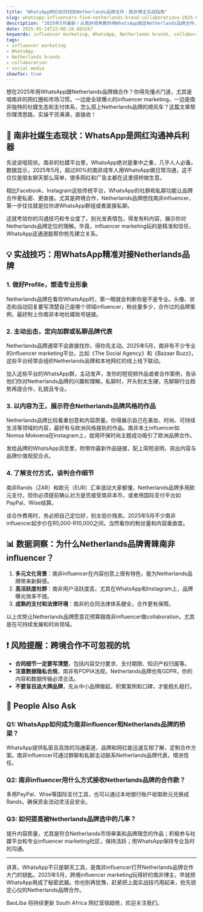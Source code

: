 ```yaml
---
title: "WhatsApp网红如何找到Netherlands品牌合作：南非博主实战指南"
slug: whatsapp-influencers-find-netherlands-brand-collaborations-2025-05-24
description: "2025年5月最新！从南非视角教你用WhatsApp搞定Netherlands品牌合作，玩转跨境influencer marketing，锁定高质量collaboration机会。"
date: 2025-05-24T22:08:18.603267
keywords: influencer marketing, WhatsApp, Netherlands brands, collaboration, social media
tags:
- influencer marketing
- WhatsApp
- Netherlands brands
- collaboration
- social media
showToc: true
---
```


想在2025年用WhatsApp跟Netherlands品牌搞合作？你得先懂点门道，尤其是咱南非的网红圈和市场习惯。一边是全球爆火的influencer marketing，一边是南非独特的社媒生态和支付体系，怎么搭上Netherlands品牌的顺风车？这篇文章帮你理清思路，实操干货满满，直接收！

## 📢 南非社媒生态现状：WhatsApp是网红沟通神兵利器

先说说咱现状。南非的社媒平台里，WhatsApp绝对是重中之重，几乎人人必备。数据显示，2025年5月，超过90%的南非成年人用WhatsApp做日常沟通，这不仅仅是朋友聊天那么简单，很多网红和广告主都在这里搭桥做生意。

相比Facebook、Instagram这些传统平台，WhatsApp的社群和私聊功能让品牌合作更私密、更直接。尤其是跨境合作，Netherlands品牌想找南非influencer，第一步往往就是拉你进WhatsApp群组或者直接私聊。

这就考验你的沟通技巧和专业度了。别光发表情包，得发有料内容，展示你对Netherlands品牌定位的理解。毕竟，influencer marketing玩的是精准和信任，WhatsApp这通道能帮你抢先建立关系。

## 💡 实战技巧：用WhatsApp精准对接Netherlands品牌

### 1. 做好Profile，塑造专业形象

Netherlands品牌在看你WhatsApp时，第一眼就会判断你是不是专业。头像、状态和自动回复要写清楚自己是哪个领域influencer，粉丝量多少，合作过的品牌案例，最好附上你南非本地社媒账号链接。

### 2. 主动出击，定向加群或私聊品牌代表

Netherlands品牌通常不会直接找你，得你先主动。2025年5月，南非有不少专业的influencer marketing平台，比如《The Social Agency》和《Bazaar Buzz》，这些平台经常会组织Netherlands品牌和本地网红的线上线下联动。

加入这些平台的WhatsApp群，主动发声，发你的短视频作品或者合作案例，告诉他们你对Netherlands品牌的兴趣和理解。私聊时，开头别太生硬，先聊聊行业趋势再提合作，礼貌且专业。

### 3. 以内容为王，展示符合Netherlands品牌风格的作品

Netherlands品牌比较看重创意和内容质量。你得展示自己在美妆、时尚、可持续生活等领域的内容，最好有与欧洲风格接轨的作品。南非本土influencer如Nomsa Mokoena在Instagram上，就用环保时尚主题成功吸引了欧洲品牌合作。

发给品牌的WhatsApp消息里，附带你最新作品链接，配上简短说明，突出内容与品牌价值观契合点。

### 4. 了解支付方式，谈判合作细节

南非Rands（ZAR）和欧元（EUR）汇率波动大家都懂，Netherlands品牌多用欧元支付，但你必须提前确认对方是否接受南非本币，或者用国际支付平台如PayPal、Wise结算。

谈合作费用时，务必把自己定位好，别太低价贱卖。2025年5月不少南非influencer起步价在R5,000-R10,000之间，当然看你的粉丝量和内容垂直度。

## 📊 数据洞察：为什么Netherlands品牌青睐南非influencer？

1. **多元文化背景**：南非influencer在内容创意上很有特色，能为Netherlands品牌带来新鲜感。  
2. **高活跃度社群**：南非用户活跃度高，尤其在WhatsApp和Instagram上，品牌曝光效率不错。  
3. **成熟的支付和法律环境**：南非的合同法律体系健全，合作更有保障。  

以上优势让Netherlands品牌愿意花预算跟南非influencer做collaboration，尤其是在可持续发展和时尚领域。

## ❗ 风险提醒：跨境合作不可忽视的坑

- **合同细节一定要写清楚**，包括内容交付要求、支付期限、知识产权归属等。  
- **注意数据隐私合规**，南非有POPIA法规，Netherlands品牌也有GDPR，你的内容和数据传输必须合法。  
- **不要盲目追大牌品牌**，先从中小品牌做起，积累案例和口碑，才能稳扎稳打。

## 🧐 People Also Ask

### Q1: WhatsApp如何成为南非influencer和Netherlands品牌的桥梁？  
WhatsApp提供私密且高效的沟通渠道，品牌和网红能迅速互相了解，定制合作方案。南非influencer可通过群聊和私聊主动联系Netherlands品牌代表，增进信任。

### Q2: 南非influencer用什么方式接收Netherlands品牌的合作款？  
多用PayPal、Wise等国际支付工具，也可以通过本地银行账户收取欧元兑换成Rands，确保资金流动灵活且安全。

### Q3: 如何提高被Netherlands品牌选中的几率？  
提升内容质量，尤其是符合Netherlands市场审美和品牌理念的作品；积极参与社媒平台和专业influencer marketing社区，保持活跃；用WhatsApp保持专业及时的沟通。

---

讲真，WhatsApp不只是聊天工具，是南非influencer打开Netherlands品牌合作大门的钥匙。2025年5月，跨境influencer marketing玩得好的南非博主，早就把WhatsApp用成了秘密武器。你也别再犹豫，赶紧把上面实战技巧用起来，抢先锁定心仪的Netherlands品牌合作。

BaoLiba 将持续更新 South Africa 网红营销趋势，欢迎关注我们。